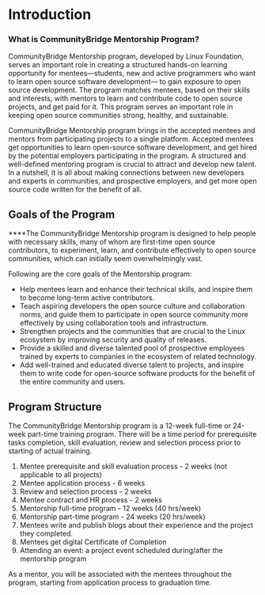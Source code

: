 # Introduction

### **What is CommunityBridge Mentorship Program?**

CommunityBridge Mentorship program, developed by Linux Foundation, serves an important role in creating a structured hands-on learning opportunity for mentees—students, new and active programmers who want to learn open source software development— to gain exposure to open source development. The program matches mentees, based on their skills and interests, with mentors to learn and contribute code to open source projects, and get paid for it. This program serves an important role in keeping open source communities strong, healthy, and sustainable. 

CommunityBridge Mentorship program brings in the accepted mentees and mentors from participating projects to a single platform. Accepted mentees get opportunities to learn open-source software development, and get hired by the potential employers participating in the program. A structured and well-defined mentoring program is crucial to attract and develop new talent. In a nutshell, it is all about making connections between new developers and experts in communities, and prospective employers, and get more open source code written for the benefit of all.

## **‌Goals of the Program**

**‌**The CommunityBridge Mentorship program is designed to help people with necessary skills, many of whom are first-time open source contributors, to experiment, learn, and contribute effectively to open source communities, which can initially seem overwhelmingly vast.

Following are the core goals of the Mentorship program:

* Help mentees learn and enhance their technical skills, and inspire them to become long-term active contributors.
* Teach aspiring developers the open source culture and collaboration norms, and guide them to participate in open source community more effectively by using collaboration tools and infrastructure.
* Strengthen projects and the communities that are crucial to the Linux ecosystem by improving security and quality of releases.
* Provide a skilled and diverse talented pool of prospective employees trained by experts to companies in the ecosystem of related technology.
* Add well-trained and educated diverse talent to projects, and inspire them to write code for open-source software products for the benefit of the entire community and users.

## **Program Structure**

The CommunityBridge Mentorship program is a 12-week full-time or 24-week part-time training program. There will be a time period for prerequisite tasks completion, skill evaluation, review and selection process prior to starting of actual training.

1. Mentee prerequisite and skill evaluation process - 2 weeks \(not applicable to all projects\)
2. Mentee application process - 6 weeks
3. Review and selection process - 2 weeks
4. Mentee contract and HR process - 2 weeks
5. Mentorship full-time program - 12 weeks \(40 hrs/week\)
6. Mentorship part-time program - 24 weeks \(20 hrs/week\)
7. Mentees write and publish blogs about their experience and the project they completed.
8. Mentees get digital Certificate of Completion
9. Attending an event: a project event scheduled during/after the mentorship program

As a mentor, you will be associated with the mentees throughout the program, starting from application process to graduation time.

